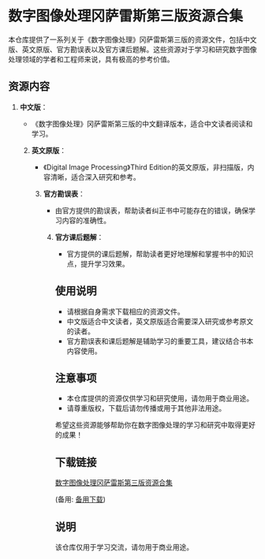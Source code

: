 # 数字图像处理冈萨雷斯第三版资源合集

本仓库提供了一系列关于《数字图像处理》冈萨雷斯第三版的资源文件，包括中文版、英文原版、官方勘误表以及官方课后题解。这些资源对于学习和研究数字图像处理领域的学者和工程师来说，具有极高的参考价值。

## 资源内容

1. **中文版**：
   - 《数字图像处理》冈萨雷斯第三版的中文翻译版本，适合中文读者阅读和学习。

   2. **英文原版**：
      - 《Digital Image Processing》Third Edition的英文原版，非扫描版，内容清晰，适合深入研究和参考。

      3. **官方勘误表**：
         - 由官方提供的勘误表，帮助读者纠正书中可能存在的错误，确保学习内容的准确性。

         4. **官方课后题解**：
            - 官方提供的课后题解，帮助读者更好地理解和掌握书中的知识点，提升学习效果。

            ## 使用说明

            - 请根据自身需求下载相应的资源文件。
            - 中文版适合中文读者，英文原版适合需要深入研究或参考原文的读者。
            - 官方勘误表和课后题解是辅助学习的重要工具，建议结合书本内容使用。

            ## 注意事项

            - 本仓库提供的资源仅供学习和研究使用，请勿用于商业用途。
            - 请尊重版权，下载后请勿传播或用于其他非法用途。

            希望这些资源能够帮助你在数字图像处理的学习和研究中取得更好的成果！

            ## 下载链接
            [数字图像处理冈萨雷斯第三版资源合集](https://pan.quark.cn/s/e59e2485a04c) 

            (备用: [备用下载](https://pan.baidu.com/s/1t31gw7WLD5tXyVTyXtFC3w?pwd=1234))

            ## 说明

            该仓库仅用于学习交流，请勿用于商业用途。
